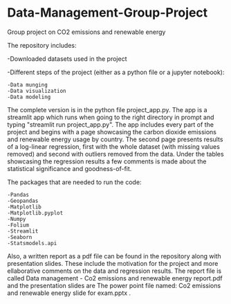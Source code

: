 # Data-Management-Group-Project
Group project on CO2 emissions and renewable energy

The repository includes:

  -Downloaded datasets used in the project
  
  -Different steps of the project (either as a python file or a jupyter notebook):
  
    -Data munging
    -Data visualization
    -Data modeling
    
The complete version is in the python file project_app.py. The app is a streamlit app which runs when going to the right directory in prompt and typing
"streamlit run project_app.py". The app includes every part of the project and begins with a page showcasing the carbon dioxide emissions and renewable energy usage by country.
The second page presents results of a log-linear regression, first with the whole dataset (with missing values removed) and second with outliers removed from the
data. Under the tables showcasing the regression results a few comments is made about the statistical significance and goodness-of-fit.

The packages that are needed to run the code:

    -Pandas
    -Geopandas
    -Matplotlib
    -Matplotlib.pyplot
    -Numpy
    -Folium
    -Streamlit
    -Seaborn
    -Statsmodels.api

Also, a written report as a pdf file can be found in the repository along with presentation slides. These include the motivation for the project and more ellaborative comments on the data and regression results. The report file is called Data management - Co2 emissions and renewable energy report.pdf and the presentation slides are The power point file named: Co2 emissions and renewable energy slide for exam.pptx .
